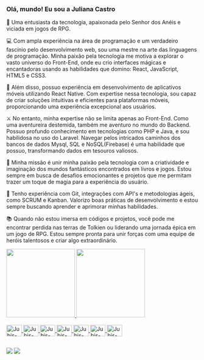 ### Olá, mundo! Eu sou a Juliana Castro
👋 Uma entusiasta da tecnologia, apaixonada pelo Senhor dos Anéis e viciada em jogos de RPG.

💻 Com ampla experiência na área de programação e um verdadeiro fascínio pelo desenvolvimento web, sou uma mestre na arte das linguagens de programação. Minha paixão pela tecnologia me motiva a explorar o vasto universo do Front-End, onde eu crio interfaces mágicas e encantadoras usando as habilidades que domino: React, JavaScript, HTML5 e CSS3.

📱 Além disso, possuo experiência em desenvolvimento de aplicativos móveis utilizando React Native. Com expertise nessa tecnologia, sou capaz de criar soluções intuitivas e eficientes para plataformas móveis, proporcionando uma experiência excepcional aos usuários.

⚔️ No entanto, minha expertise não se limita apenas ao Front-End. Como uma aventureira destemida, também me aventuro no mundo do Backend. Possuo profundo conhecimento em tecnologias como PHP e Java, e sou habilidosa no uso do Laravel. Navegar pelos intricados caminhos dos bancos de dados Mysql, SQL e NoSQL(Firebase) é uma habilidade que possuo, transformando dados em tesouros valiosos.

🌟 Minha missão é unir minha paixão pela tecnologia com a criatividade e imaginação dos mundos fantásticos encontrados em livros e jogos. Estou sempre em busca de desafios emocionantes e projetos que me permitam trazer um toque de magia para a experiência do usuário.

🔧 Tenho experiência com Git, integrações com API's e metodologias ágeis, como SCRUM e Kanban. Valorizo boas práticas de desenvolvimento e estou sempre buscando aprender e aprimorar minhas habilidades.

📚 Quando não estou imersa em códigos e projetos, você pode me encontrar perdida nas terras de Tolkien ou liderando uma jornada épica em um jogo de RPG. Estou sempre pronta para unir forças com uma equipe de heróis talentosos e criar algo extraordinário.

<div>
  <a href="https://github.com/devjubis">
  <img height="180em" src="https://github-readme-stats.vercel.app/api?username=devjubis&show_icons=true&theme=cobalt&include_all_commits=true&count_private=true"/>
  <img height="180em" src="https://github-readme-stats.vercel.app/api/top-langs/?username=devjubis&layout=compact&langs_count=7&theme=cobalt"/>
</div>

  
  <div style="display: inline_block"><br>                   
  <img align="center" alt="Jubis-Js" height="30" width="40" src="https://cdn.jsdelivr.net/gh/devicons/devicon/icons/javascript/javascript-original.svg">
  <img align="center" alt="Jubis-React" height="30" width="40" src="https://cdn.jsdelivr.net/gh/devicons/devicon/icons/react/react-original.svg">
  <img align="center" alt="Jubis-HTML" height="30" width="40" src="https://cdn.jsdelivr.net/gh/devicons/devicon/icons/html5/html5-original.svg">
  <img align="center" alt="Jubis-CSS" height="30" width="40" src="https://cdn.jsdelivr.net/gh/devicons/devicon/icons/css3/css3-original.svg">
  <img align="center" alt="Jubis-Github" height="30" width="40" src="https://cdn.jsdelivr.net/gh/devicons/devicon/icons/github/github-original.svg">
  <img align="center" alt="Jubis-Vscode" height="30" width="40" src="https://cdn.jsdelivr.net/gh/devicons/devicon/icons/vscode/vscode-original.svg">
  <img align="center" alt="Jubis-Node" height="30" width="40" src="https://cdn.jsdelivr.net/gh/devicons/devicon/icons/nodejs/nodejs-original-wordmark.svg" >
                    
    
  </div>
  
  ##
  
  <div> 

  <a href = "mailto:castro.ju837@gmail.com"><img src="https://img.shields.io/badge/-Gmail-%23333?style=for-the-badge&logo=gmail&logoColor=white" target="_blank"></a>
  <a href="https://www.linkedin.com/in/juliana-castro-481a44134" target="_blank"><img src="https://img.shields.io/badge/-LinkedIn-%230077B5?style=for-the-badge&logo=linkedin&logoColor=white" target="_blank"></a> 
</div>
